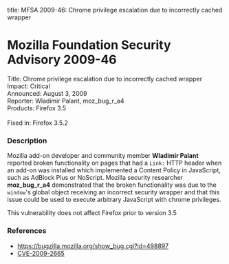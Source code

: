title: MFSA 2009-46: Chrome privilege escalation due to incorrectly cached wrapper

<h1>Mozilla Foundation Security Advisory 2009-46</h1>

<p>
<span class="label">Title:</span>      Chrome privilege escalation due to incorrectly cached wrapper<br/>
<span class="label">Impact:</span>     Critical<br/>
<span class="label">Announced:</span>  August 3, 2009<br/>
<span class="label">Reporter:</span>   Wladimir Palant, moz_bug_r_a4<br/>
<span class="label">Products:</span>   Firefox 3.5<br/>
<br/>
<span class="label">Fixed in:</span>   Firefox 3.5.2<br/>
</p>


<h3>Description</h3>

<p>Mozilla add-on developer and community member <strong>Wladimir
Palant</strong> reported broken functionality on pages that had a
<code>Link:</code> HTTP header when an add-on was installed
which implemented a Content Policy in JavaScript, such
as AdBlock Plus or NoScript.  Mozilla security
researcher <strong>moz_bug_r_a4</strong> demonstrated that the broken
functionality was due to the <code>window</code>'s global object
receiving an incorrect security wrapper and that this issue could be
used to execute arbitrary JavaScript with chrome privileges.</p>

<p class="note">This vulnerability does not affect Firefox
prior to version 3.5
</p>

<h3>References</h3>

<ul>
  <li><a href="https://bugzilla.mozilla.org/show_bug.cgi?id=498897">https://bugzilla.mozilla.org/show_bug.cgi?id=498897</a></li>
  <li><a class="ex-ref" href="http://cve.mitre.org/cgi-bin/cvename.cgi?name=CVE-2009-2665">CVE-2009-2665</a></li>
</ul>



